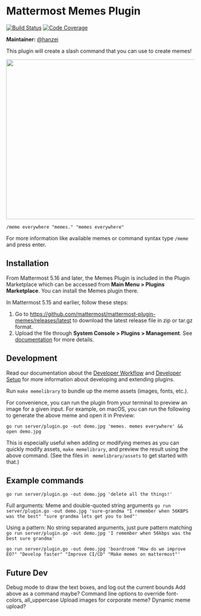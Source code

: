 # Mattermost Memes Plugin

[![Build Status](https://img.shields.io/circleci/project/github/mattermost/mattermost-plugin-memes/master.svg)](https://circleci.com/gh/mattermost/mattermost-plugin-memes)
[![Code Coverage](https://img.shields.io/codecov/c/github/mattermost/mattermost-plugin-memes/master.svg)](https://codecov.io/gh/mattermost/mattermost-plugin-memes)

**Maintainer:** [@hanzei](https://github.com/hanzei)

This plugin will create a slash command that you can use to create memes!

<img src="screenshot.png" width="583" height="426" />

`/meme everywhere "memes." "memes everywhere"`

For more information like available memes or command syntax type `/meme ` and press enter.

## Installation

From Mattermost 5.16 and later, the Memes Plugin is included in the Plugin Marketplace which can be accessed from **Main Menu > Plugins Marketplace**. You can install the Memes plugin there.

In Mattermost 5.15 and earlier, follow these steps:

1. Go to https://github.com/mattermost/mattermost-plugin-memes/releases/latest to download the latest release file in zip or tar.gz format.
2. Upload the file through **System Console > Plugins > Management**. See [documentation](https://docs.mattermost.com/administration/plugins.html#set-up-guide) for more details.

## Development

Read our documentation about the [Developer Workflow](https://developers.mattermost.com/extend/plugins/developer-workflow/) and [Developer Setup](https://developers.mattermost.com/extend/plugins/developer-setup/) for more information about developing and extending plugins.

Run `make memelibrary` to bundle up the meme assets (images, fonts, etc.).

For convenience, you can run the plugin from your terminal to preview an image for a given input. For example, on macOS, you can run the following to generate the above meme and open it in Preview:

`go run server/plugin.go -out demo.jpg 'memes. memes everywhere' && open demo.jpg`

This is especially useful when adding or modifying memes as you can quickly modify assets, `make memelibrary`, and preview the result using the above command. (See the files in ` memelibrary/assets` to get started with that.)

## Example commands
`go run server/plugin.go -out demo.jpg 'delete all the things!'`

Full arguments: Meme and double-quoted string arguments
`go run server/plugin.go -out demo.jpg 'sure-grandma "I remember when 56KBPS was the best" "sure grandma lets get you to bed"'`

Using a pattern: No string separated arguments, just pure pattern matching
`go run server/plugin.go -out demo.jpg 'I remember when 56kbps was the best sure grandma'`

`go run server/plugin.go -out demo.jpg 'boardroom "How do we improve EO?" "Develop faster" "Improve CI/CD" "Make memes on mattermost"'`
## Future Dev
Debug mode to draw the text boxes, and log out the current bounds
Add above as a command maybe?
Command line options to override font-colors, all_uppercase
Upload images for corporate meme?
Dynamic meme upload?